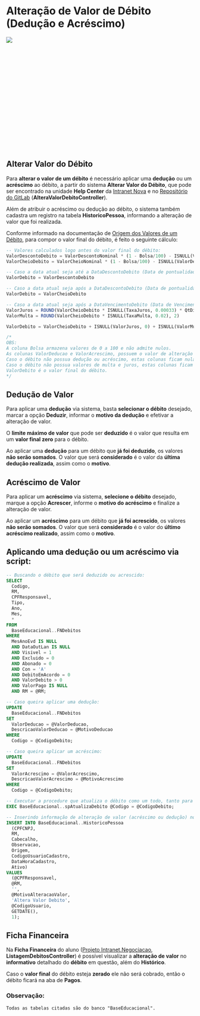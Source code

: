 # Alteração de Valor de Débito (Dedução e Acréscimo)

<div style="height: 300px; overflow-x:scroll;">
    <img src="../alteracao-de-valor-de-debito-deducao-e-acrescimo.svg" style="max-width: initial;">
</div>

## Alterar Valor do Débito

Para **alterar o valor de um débito** é necessário aplicar uma **dedução** ou um 
**acréscimo** ao débito, a partir do sistema **Alterar Valor do Débito**, 
que pode ser encontrado na unidade **Help Center** 
da [Intranet Nova](https://intranet.fiap.com.br/) e 
no [Repositório do GitLab](https://gitlab.fiap.com.br/dotnet/Intranet.Negociacao) 
(**AlteraValorDebitoController**).

Além de atribuir o acréscimo ou dedução ao débito, o sistema também cadastra um 
registro na tabela **HistoricoPessoa**, informando a alteração de valor que foi 
realizada.

Conforme informado na documentação de 
[Origem dos Valores de um Débito](http://conhecimento.fiap.com.br/processos/financeiro/Origem%20dos%20Valores%20de%20um%20Débito/valores-dos-debitos/), 
para compor o valor final do débito, é feito o seguinte cálculo:

```sql
-- Valores calculados logo antes do valor final do débito:
ValorDescontoDebito = ValorDescontoNominal * (1 - Bolsa/100) - ISNULL(ValorDeducao, 0) + ISNULL(ValorAcrescimo, 0)
ValorCheioDebito = ValorCheioNominal * (1 - Bolsa/100) - ISNULL(ValorDeducao, 0) + ISNULL(ValorAcrescimo, 0)

-- Caso a data atual seja até a DataDescontoDebito (Data de pontualidade):
ValorDebito = ValorDescontoDebito

-- Caso a data atual seja após a DataDescontoDebito (Data de pontualidade) até a DataVencimentoDebito (Data de Vencimento):
ValorDebito = ValorCheioDebito

-- Caso a data atual seja após a DataVencimentoDebito (Data de Vencimento):
ValorJuros = ROUND(ValorCheioDebito * ISNULL(TaxaJuros, 0.00033) * QtDiasAtrasado, 2)
ValorMulta = ROUND(ValorCheioDebito * ISNULL(TaxaMulta, 0.02), 2)

ValorDebito = ValorCheioDebito + ISNULL(ValorJuros, 0) + ISNULL(ValorMulta, 0)

/*
OBS: 
A coluna Bolsa armazena valores de 0 a 100 e não admite nulos.
As colunas ValorDeducao e ValorAcrescimo, possuem o valor de alteração positivo.
Caso o débito não possua dedução ou acréscimo, estas colunas ficam nulas.
Caso o débito não possua valores de multa e juros, estas colunas ficam nulas.
ValorDebito é o valor final do débito.
*/
```

## Dedução de Valor

Para aplicar uma **dedução** via sistema, basta **selecionar o débito** 
desejado, marcar a opção **Deduzir**, informar o **motivo da dedução** e efetivar 
a alteração de valor.

O **limite máximo de valor** que pode ser **deduzido** é o valor que resulta em um 
**valor final zero** para o débito.

Ao aplicar uma **dedução** para um débito que **já foi deduzido**, os valores 
**não serão somados**. O valor que será **considerado** é o valor da 
**última dedução realizada**, assim como o **motivo**.

## Acréscimo de Valor

Para aplicar um **acréscimo** via sistema, **selecione o débito** 
desejado, marque a opção **Acrescer**, informe o **motivo do acréscimo** e finalize 
a alteração de valor.

Ao aplicar um **acréscimo** para um débito que **já foi acrescido**, os valores 
**não serão somados**. O valor que será **considerado** é o valor do 
**último acréscimo realizado**, assim como o **motivo**.

## Aplicando uma dedução ou um acréscimo via script:

```sql
-- Buscando o débito que será deduzido ou acrescido:
SELECT
  Codigo,
  RM,
  CPFResponsavel,
  Tipo,
  Ano,
  Mes,
  *
FROM
  BaseEducacional..FNDebitos
WHERE
  MesAnoEvd IS NULL
  AND DataOutLan IS NULL
  AND Visivel = 1
  AND Excluido = 0
  AND Abonado = 0
  AND Con = 'A'
  AND DebitoEmAcordo = 0
  AND ValorDebito > 0
  AND ValorPago IS NULL
  AND RM = @RM;

-- Caso queira aplicar uma dedução:
UPDATE
  BaseEducacional..FNDebitos
SET
  ValorDeducao = @ValorDeducao,
  DescricaoValorDeducao = @MotivoDeducao
WHERE
  Codigo = @CodigoDebito;

-- Caso queira aplicar um acréscimo:
UPDATE
  BaseEducacional..FNDebitos
SET
  ValorAcrescimo = @ValorAcrescimo,
  DescricaoValorAcrescimo = @MotivoAcrescimo
WHERE
  Codigo = @CodigoDebito;

-- Executar a procedure que atualiza o débito como um todo, tanto para acréscimo quanto para dedução:
EXEC BaseEducacional..spAtualizaDebito @Codigo = @CodigoDebito;

-- Inserindo informação de alteração de valor (acréscimo ou dedução) no histórico do aluno:
INSERT INTO BaseEducacional..HistoricoPessoa
  (CPFCNPJ, 
  RM, 
  Cabecalho, 
  Observacao, 
  Origem, 
  CodigoUsuarioCadastro, 
  DataHoraCadastro, 
  Ativo)
VALUES
  (@CPFResponsavel, 
  @RM, 
  '', 
  @MotivoAlteracaoValor, 
  'Altera Valor Debito', 
  @CodigoUsuario, 
  GETDATE(), 
  1);
```

## Ficha Financeira

Na **Ficha Financeira** do aluno 
([Projeto Intranet.Negociacao](https://gitlab.fiap.com.br/dotnet/Intranet.Negociacao), 
**ListagemDebitosController**) é possível visualizar a **alteração de valor** no 
**informativo** detalhado do **débito** em questão, além do **Histórico**.

Caso o **valor final** do débito esteja **zerado** ele não será cobrado, então o débito ficará na aba de **Pagos**.

### Observação:
```
Todas as tabelas citadas são do banco "BaseEducacional".
```
